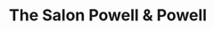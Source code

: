 ---
title: "The Salon Powell & Powell"
url: /radebeul/the-salon-powell-und-powell/
shop: Friseur
---